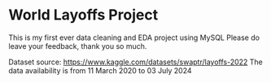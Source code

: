 # World Layoffs Project

This is my first ever data cleaning and EDA project using MySQL
Please do leave your feedback, thank you so much.

Dataset source: https://www.kaggle.com/datasets/swaptr/layoffs-2022
The data availability is from 11 March 2020 to 03 July 2024
